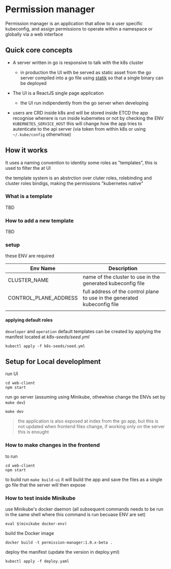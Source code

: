 # Permission manager

Permission manager is an application that allow to a user specific kubeconfig, and assign permissions to operate within a namespace or globally via a web interface

## Quick core concepts

- A server written in go is responsive to talk with the k8s cluster
  - in production the UI with be served as static asset from the go server compiled into a go file using [statik](https://github.com/rakyll/statik) so that a single binary can be deployed
- The UI is a ReactJS single page application

  - the UI run indipendently from the go server when developing

- users are CRD inside k8s and will be stored inside ETCD
  the app recognise whenere is run inside kubernetes or not by checking the ENV `KUBERNETES_SERVICE_HOST` this will change how the app tries to autenticate to the api server (via token from within k8s or using `~/.kube/config` otherwhise)

## How it works

It uses a naming convention to identity some roles as "templates", this is used to filter the at UI

the template system is an abstrction over cluter roles, rolebinding and cluster roles bindigs, making the permissions "kubernetes native"

### What is a template

TBD

### How to add a new template

TBD

### setup

these ENV are required

| Env Name              | Description                                                               |
| --------------------- | ------------------------------------------------------------------------- |
| CLUSTER_NAME          | name of the cluster to use in the generated kubeconfig file               |
| CONTROL_PLANE_ADDRESS | full address of the control plane to use in the generated kubeconfig file |
|                       |                                                                           |

#### applying default roles

`developer` and `operation` default templates can be created by applying the manifest located at _k8s-seeds/seed.yml_

```
kubectl apply -f k8s-seeds/seed.yml
```

## Setup for Local developlment

run UI

```
cd web-client
npm start
```

run go server (assuming using Minikube, othewhise change the ENVs set by `make dev`)

```
make dev
```

> the application is also exposed at index from the go app, but this is not updated when frontend files change, if working only on the server this is enought

### How to make changes in the frontend

to run

```
cd web-client
npm start
```

to build
run `make build-ui`
it will build the app and save the files as a single go file that the server will then expose

### How to test inside Minikube

use Minikube's docker daemon (all subsequent commands needs to be run in the same shell where this command is run becuase ENV are set)

```
eval $(minikube docker-env)
```

build the Docker image

```
docker build -t permission-manager:1.0.x-beta .
```

deploy the manifest (update the version in deploy.yml)

```
kubectl apply -f deploy.yaml
```
